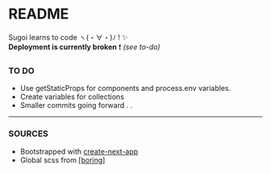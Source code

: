 # README

Sugoi learns to code ヽ(・∀・)ﾉ ! :sparkles:  
**Deployment is currently broken** :exclamation: _(see to-do)_

### TO DO

- Use getStaticProps for components and process.env variables.
- Create variables for collections
- Smaller commits going forward . .

---

### SOURCES

- Bootstrapped with [create-next-app](https://github.com/vercel/next.js/blob/canary/docs/api-reference/create-next-app.md)
- Global scss from [[boring]](https://really.boring.website/)

